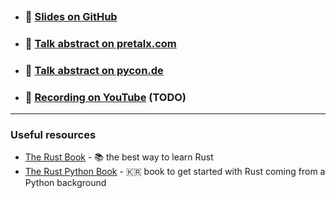 <a href="https://whme.github.io/PyConDE-2025/Rustifying_Python_PyConDE25_Max_Hoehl.pdf" class="image fit"><img src="https://2025.pycon.de/static/media/social/talks/QXSQKL.png" alt=""></a>

- ### 📇 [Slides on GitHub](https://whme.github.io/PyConDE-2025/Rustifying_Python_PyConDE25_Max_Hoehl.pdf)
- ### 📜 [Talk abstract on pretalx.com](https://pretalx.com/pyconde-pydata-2025/talk/QXSQKL/)
- ### 📜 [Talk abstract on pycon.de](https://2025.pycon.de/talks/QXSQKL/)
- ### 🎥 [Recording on YouTube]() (TODO)

---

### Useful resources

- [The Rust Book](https://doc.rust-lang.org/book/ch00-00-introduction.html) - 📚 the best way to learn Rust
- [The Rust Python Book](https://indosaram-github-io.translate.goog/rust-python-book/?_x_tr_sl=ko&_x_tr_tl=en&_x_tr_pto=wapp) - 🇰🇷 book to get started with Rust coming from a Python background
